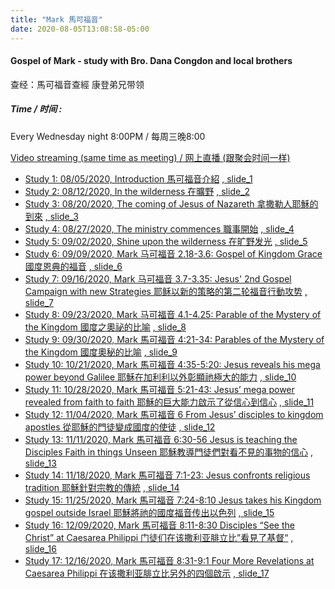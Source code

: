 ```yaml
---
title: "Mark 馬可福音"
date: 2020-08-05T13:08:58-05:00
---
```


#### Gospel of Mark - study with Bro. Dana Congdon and local brothers
查经：馬可福音查經 康登弟兄带领

##### Time / 时间 :
Every Wednesday night 8:00PM / 每周三晚8:00

[Video streaming (same time as meeting) / 网上直播 (跟聚会时间一样)](https://www.youtube.com/channel/UC7UZEHXdMH0Y3DwmdzITyow)

* [Study 1: 08/05/2020, Introduction 馬可福音介紹](https://youtu.be/SwZ5gETpfo0?t=98https://youtu.be/nHVP9hS6llc?t=388) [, slide_1](/wed_study/slides/Mark/01markCBM2020-CHI.pdf)
* [Study 2: 08/12/2020, In the wilderness 在曠野](https://youtu.be/Fkz0nJBiY1c?t=6) [, slide_2](/wed_study/slides/Mark/02markCBM2020-CHI.pdf)
* [Study 3: 08/20/2020, The coming of Jesus of Nazareth 拿撒勒人耶穌的到來](https://youtu.be/IRtW6F2NI8g?t=178) [, slide_3](/wed_study/slides/Mark/03markCBM2020-CHI.pdf)
* [Study 4: 08/27/2020, The ministry commences 職事開始](https://youtu.be/ezDKZY6xjE4?t=85) [, slide_4](/wed_study/slides/Mark/04markCBM2020-CHI.pdf)
* [Study 5: 09/02/2020, Shine upon the wilderness 在旷野发光](https://youtu.be/QtJ6N6pyKgE?t=10) [, slide_5](/wed_study/slides/Mark/05markCBM2020-CHI.pdf)
* [Study 6: 09/09/2020, Mark 马可福音 2.18-3.6: Gospel of Kingdom Grace 國度恩典的福音](https://youtu.be/i8mqsb_WGj0?t=206) [, slide_6](/wed_study/slides/Mark/06markCBM2020-CHI.pdf)
* [Study 7: 09/16/2020, Mark 马可福音 3.7-3.35: Jesus' 2nd Gospel Campaign with new Strategies 耶稣以新的策略的第二轮福音行動攻势](https://youtu.be/9DnYdlCW3Oc?t=201) [, slide_7](/wed_study/slides/Mark/07MarkCBM2020-CHI.pdf)
* [Study 8: 09/23/2020, Mark 马可福音 4.1-4.25: Parable of the Mystery of the Kingdom 國度之奧祕的比喻](https://youtu.be/LmJzi-VPSCE?t=412) [, slide_8](/wed_study/slides/Mark/08MarkCBM2020-CHI.pdf)
* [Study 9: 09/30/2020, Mark 馬可福音 4:21-34: Parables of the Mystery of the Kingdom 國度奧秘的比喻](https://youtu.be/vu59eX2fMn4?t=42) [, slide_9](/wed_study/slides/Mark/09markCBM2020-CHI.pdf)
* [Study 10: 10/21/2020, Mark 馬可福音 4:35-5:20: Jesus reveals his mega power beyond Galilee 耶穌在加利利以外彰顯祂極大的能力](https://youtu.be/JLYUmQzFmdI?t=120) [, slide_10](/wed_study/slides/Mark/10markCBM2020-CHI.pdf)
* [Study 11: 10/28/2020, Mark 馬可福音 5:21-43: Jesus’ mega power revealed from faith to faith 耶穌的巨大能力啟示了從信心到信心](https://youtu.be/WoCj9O3XtmU?t=279) [, slide_11](/wed_study/slides/Mark/11markCBM2020_CHI.pdf)
* [Study 12: 11/04/2020, Mark 馬可福音 6 From Jesus’ disciples to kingdom apostles 從耶穌的門徒變成國度的使徒](https://youtu.be/nSo-ukZOUxo?t=148) [, slide_12](/wed_study/slides/Mark/12MarkCBM2020_CHI.pdf)
* [Study 13: 11/11/2020, Mark 馬可福音 6:30-56 Jesus is teaching the Disciples Faith in things Unseen 耶穌教導門徒們對看不見的事物的信心](https://www.youtube.com/watch?v=sonVW11HgZM) [, slide_13](/wed_study/slides/Mark/13MarkCBM2020_CHI.pdf)
* [Study 14: 11/18/2020, Mark 馬可福音 7:1-23: Jesus confronts religious tradition 耶穌針對宗教的傳統](https://youtu.be/7BIliCuerSI?t=291) [, slide_14](/wed_study/slides/Mark/14MarkCBM2020_CHI.pdf)
* [Study 15: 11/25/2020, Mark 馬可福音 7:24-8:10 Jesus takes his Kingdom gospel outside Israel 耶穌將祂的國度福音传出以色列](https://youtu.be/rD5tWUEXjzM?t=157) [, slide_15](/wed_study/slides/Mark/15MarkCBM2020_CHI.pdf)
* [Study 16: 12/09/2020, Mark 馬可福音 8:11-8:30 Disciples “See the Christ” at Caesarea Philippi 门徒们在该撒利亚腓立比”看見了基督“](https://youtu.be/ffuVTIRlsvM?t=70) [, slide_16](/wed_study/slides/Mark/16MarkCBM2020_CHI.pdf)
* [Study 17: 12/16/2020, Mark 馬可福音 8:31-9:1 Four More Revelations at Caesarea Philippi 在该撒利亚腓立比另外的四個啟示](https://youtu.be/8ZcB5GGUQbQ?t=433) [, slide_17](/wed_study/slides/Mark/17MarkCBM2020_CHI.pdf)
